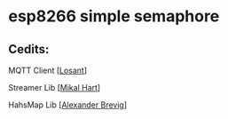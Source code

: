 # esp8266 simple semaphore

## Cedits:

MQTT Client [[Losant](https://github.com/Losant/losant-mqtt-arduino)]

Streamer Lib [[Mikal Hart](http://arduiniana.org/libraries/streaming/)]

HahsMap Lib [[Alexander Brevig](https://playground.arduino.cc/Code/HashMap)]